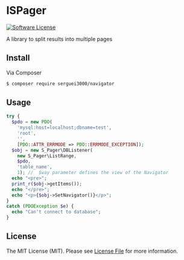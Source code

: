 # ISPager

[![Software License](https://img.shields.io/badge/license-MIT-brightgreen.svg?style=flat-square)](LICENSE.md)

A library to split results into multiple pages

## Install

Via Composer

``` bash
$ composer require serguei3000/navigator
```

## Usage


``` php
try {
  $pdo = new PDO(
    'mysql:host=localhost;dbname=test',
    'root',
    '',
    [PDO::ATTR_ERRMODE => PDO::ERRMODE_EXCEPTION]);
  $obj = new S_Pager\DBListener(
    new S_Pager\ListRange,
    $pdo,
    'table_name',
    1); //  $way parameter defines the view of the Navigator 
  echo "<pre>";
  print_r($obj->getItems());
  echo "</pre>";
  echo "<p>{$obj->SetNavigator()}</p>"; 
}
catch (PDOException $e) {
  echo "Can't connect to database";
}
```

## License

The MIT License (MIT). Please see [License File](https://github.com/dnoegel/php-xdg-base-dir/blob/master/LICENSE) for more information.